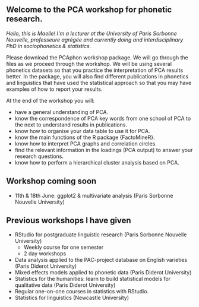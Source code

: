 ## Welcome to the PCA workshop for phonetic research.
*Hello, this is Maelle! I'm a lecturer at the University of Paris Sorbonne Nouvelle, professeure agrégée and currently doing and interdisciplinary PhD in sociophonetics & statistics.*

Please download the PCAphon workshop package. We will go through the files as we proceed through the workshop.
We will be using several phonetics datasets so that you practice the interpretation of PCA results better. In the package, you will also find different publications in phonetics and linguistics that have used the statistical approach so that you may have examples of how to report your results. 


At the end of the workshop you will:
- have a general understanding of PCA.
- know the correspondence of PCA key words from one school of PCA to the next to understand results in publications.
- know how to organise your data table to use it for PCA.
- know the main functions of the R package {FactoMineR}.
- know how to interpret PCA graphs and correlation circles.
- find the relevant information in the loadings (PCA output) to answer your research questions.
- know how to perform a hierarchical cluster analysis based on PCA.

## Workshop coming soon
  - 11th & 18th June: ggplot2 & multivariate analysis (Paris Sorbonne Nouvelle University)
 
## Previous workshops I have given

- RStudio for postgraduate linguistic research (Paris Sorbonne Nouvelle University)
    - Weekly course for one semester
    - 2 day workshops
- Data analysis applied to the PAC-project database on English varieties (Paris Diderot University)
- Mixed effects models applied to phonetic data (Paris Diderot University)
- Statistics for the humanities: learn to build statistical models for qualitative data (Paris Diderot University)
- Regular one-on-one courses in statistics with RStudio.
- Statistics for linguistics (Newcastle University)
